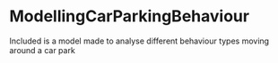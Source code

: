 # ModellingCarParkingBehaviour
Included is a model made to analyse different behaviour types moving around a car park
